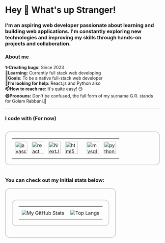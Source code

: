 <h1 align="left">Hey 👋 What's up Stranger!</h1>

###

<h3 align="left">I'm an aspiring web developer passionate about learning and building web applications. I'm constantly exploring new technologies and improving my skills through hands-on projects and collaboration.
</h3>

<h3 style="text-align: left;">About me</h3>

**✨Creating bugs:** Since 2023  
 **🌱Learning:** Currently full stack web developing  
 **🎯Goals:** To be a native full-stack web developer  
 **🤔I’m looking for help:** React.js and Python also  
 **📫How to reach me:** It's quite easy! 😏  
 **😄Pronouns:** Don't be confused, the full form of my surname G.R. stands for Golam Rabbani.🤭


-----------------------------------
<h3>I code with (For now)</h3>

  <table style="border: 2px solid #ccc; border-radius: 15px; padding: 20px; display: inline-block;">
    <tr>
      <td style="padding: 10px;">
  <img src="https://cdn.jsdelivr.net/gh/devicons/devicon/icons/javascript/javascript-original.svg" height="40" alt="javascript logo" title="JavaScript" />
  <img width="6" />
  <img src="https://cdn.jsdelivr.net/gh/devicons/devicon/icons/react/react-original.svg" height="40" alt="react logo" title="ReactJS "  />
  <img width="6" />
  <img src="https://www.datocms-assets.com/75941/1657707878-nextjs_logo.png" height="40" alt="NextJs logo" title="NextJS" />
  <img width="6" />
  <img src="https://cdn.jsdelivr.net/gh/devicons/devicon/icons/html5/html5-original.svg" height="40" alt="html5 logo" title="HTML5" />
  <img width="6" />
      </td>
      <td style="padding: 10px;">
          <img src="https://cdn.jsdelivr.net/gh/devicons/devicon/icons/mysql/mysql-original.svg" height="40" alt="mysql logo" title="Mysql" />
  <img width="6" />
  <img src="https://cdn.jsdelivr.net/gh/devicons/devicon/icons/python/python-original.svg" height="40" alt="python logo" title="Python" />
      </td>
    </tr>
  </table>

<h3 align="left">You can check out my initial stats below:</h3>
<div style="border: 2px solid #ccc; border-radius: 15px; padding: 20px; display: inline-block;">

  <table style="border: 2px solid #ccc; border-radius: 15px; padding: 20px; display: inline-block;">
    <tr>
      <td style="padding: 10px;">
        <img src="https://github-readme-stats.vercel.app/api?username=GR-Salman&theme=transparent&show_icons=true&hide_border=true&count_private=true" alt="My GitHub Stats">
      </td>
      <td style="padding: 10px;">
        <img src="https://github-readme-stats.vercel.app/api/top-langs/?username=GR-Salman&layout=compact&theme=transparent&show_icons=true&hide_border=true&count_private=true" alt="Top Langs">
      </td>
    </tr>
  </table>

</div>

